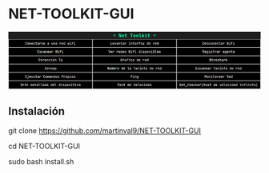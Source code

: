 # NET-TOOLKIT-GUI

![Preview Image](https://github.com/martinval9/NET-TOOLKIT-GUI/blob/main/img.png)

## Instalación

git clone https://github.com/martinval9/NET-TOOLKIT-GUI

cd NET-TOOLKIT-GUI

sudo bash install.sh
